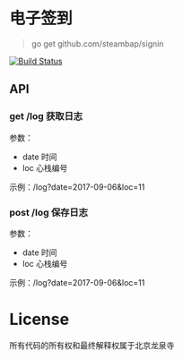# 电子签到

> go get github.com/steambap/signin

[![Build Status](https://travis-ci.org/steambap/signin.svg)](https://travis-ci.org/steambap/signin)

## API

### get /log 获取日志

参数：

- date 时间
- loc 心栈编号

示例：/log?date=2017-09-06&loc=11

### post /log 保存日志

参数：

- date 时间
- loc 心栈编号

示例：/log?date=2017-09-06&loc=11

# License

所有代码的所有权和最终解释权属于北京龙泉寺
